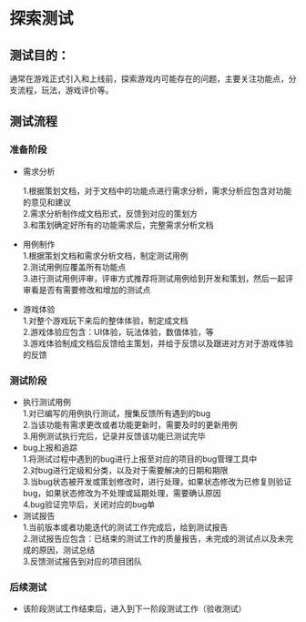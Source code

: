 # 探索测试
## 测试目的：
  通常在游戏正式引入和上线前，探索游戏内可能存在的问题，主要关注功能点，分支流程，玩法，游戏评价等。
## 测试流程   
### 准备阶段  
  - 需求分析
  
    1.根据策划文档，对于文档中的功能点进行需求分析，需求分析应包含对功能的意见和建议  
    2.需求分析制作成文档形式，反馈到对应的策划方   
    3.和策划确定好所有的功能需求后，完整需求分析文档   
  - 用例制作    
    1.根据策划文档和需求分析文档，制定测试用例    
    2.测试用例应覆盖所有功能点    
    3.进行测试用例评审，评审方式推荐将测试用例给到开发和策划，然后一起评审看是否有需要修改和增加的测试点
  - 游戏体验  
    1.对整个游戏玩下来后的整体体验，制定成文档    
    2.游戏体验应包含：UI体验，玩法体验，数值体验，等    
    3.游戏体验制成文档后反馈给主策划，并给于反馈以及跟进对方对于游戏体验的反馈  

### 测试阶段  
  - 执行测试用例    
    1.对已编写的用例执行测试，搜集反馈所有遇到的bug  
    2.当该功能有需求更改或者功能更新时，需要及时的更新用例  
    3.用例测试执行完后，记录并反馈该功能已测试完毕  
  - bug上报和追踪  
    1.将测试过程中遇到的bug进行上报至对应的项目的bug管理工具中   
    2.对bug进行定级和分类，以及对于需要解决的日期和期限  
    3.当bug状态被开发或策划修改时，进行处理，如果状态修改为已修复则验证bug，如果状态修改为不处理或延期处理，需要确认原因  
    4.bug验证完毕后，关闭对应的bug单
  - 测试报告  
    1.当前版本或者功能迭代的测试工作完成后，给到测试报告   
    2.测试报告应包含：已结束的测试工作的质量报告，未完成的测试点以及未完成的原因，测试总结    
    3.反馈测试报告到对应的项目团队

### 后续测试  
  - 该阶段测试工作结束后，进入到下一阶段测试工作（验收测试）
    
